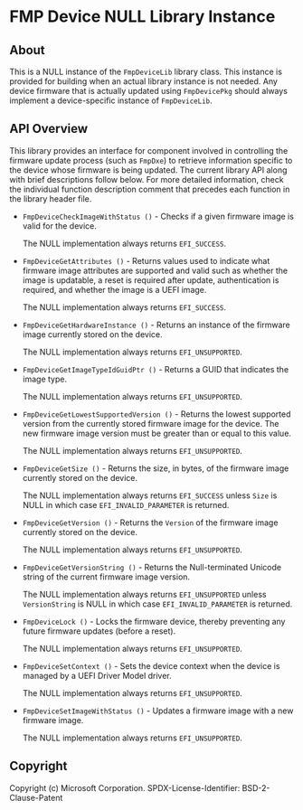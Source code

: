 # FMP Device NULL Library Instance

## About

This is a NULL instance of the `FmpDeviceLib` library class. This instance is provided for building when an actual
library instance is not needed. Any device firmware that is actually updated using `FmpDevicePkg` should always
implement a device-specific instance of `FmpDeviceLib`.

## API Overview

This library provides an interface for component involved in controlling the firmware update process (such as
`FmpDxe`) to retrieve information specific to the device whose firmware is being updated. The current library API
along with brief descriptions follow below. For more detailed information, check the individual function description
comment that precedes each function in the library header file.

* `FmpDeviceCheckImageWithStatus ()` - Checks if a given firmware image is valid for the device.

  The NULL implementation always returns `EFI_SUCCESS`.

* `FmpDeviceGetAttributes ()` - Returns values used to indicate what firmware image attributes are supported and
   valid such as whether the image is updatable, a reset is required after update, authentication is required, and
   whether the image is a UEFI image.

  The NULL implementation always returns `EFI_SUCCESS`.

* `FmpDeviceGetHardwareInstance ()` - Returns an instance of the firmware image currently stored on the device.

  The NULL implementation always returns `EFI_UNSUPPORTED`.

* `FmpDeviceGetImageTypeIdGuidPtr ()` - Returns a GUID that indicates the image type.

  The NULL implementation always returns `EFI_UNSUPPORTED`.

* `FmpDeviceGetLowestSupportedVersion ()` - Returns the lowest supported version from the currently stored firmware
  image for the device. The new firmware image version must be greater than or equal to this value.

  The NULL implementation always returns `EFI_UNSUPPORTED`.

* `FmpDeviceGetSize ()` - Returns the size, in bytes, of the firmware image currently stored on the device.

  The NULL implementation always returns `EFI_SUCCESS` unless `Size` is NULL in which case `EFI_INVALID_PARAMETER`
  is returned.

* `FmpDeviceGetVersion ()` - Returns the `Version` of the firmware image currently stored on the device.

  The NULL implementation always returns `EFI_UNSUPPORTED`.

* `FmpDeviceGetVersionString ()` - Returns the Null-terminated Unicode string of the current firmware image version.

  The NULL implementation always returns `EFI_UNSUPPORTED` unless `VersionString` is NULL in which case
  `EFI_INVALID_PARAMETER` is returned.

* `FmpDeviceLock ()` - Locks the firmware device, thereby preventing any future firmware updates (before a reset).

  The NULL implementation always returns `EFI_UNSUPPORTED`.

* `FmpDeviceSetContext ()` - Sets the device context when the device is managed by a UEFI Driver Model driver.

  The NULL implementation always returns `EFI_UNSUPPORTED`.

* `FmpDeviceSetImageWithStatus ()` - Updates a firmware image with a new firmware image.

  The NULL implementation always returns `EFI_UNSUPPORTED`.

## Copyright

Copyright (c) Microsoft Corporation.
SPDX-License-Identifier: BSD-2-Clause-Patent
